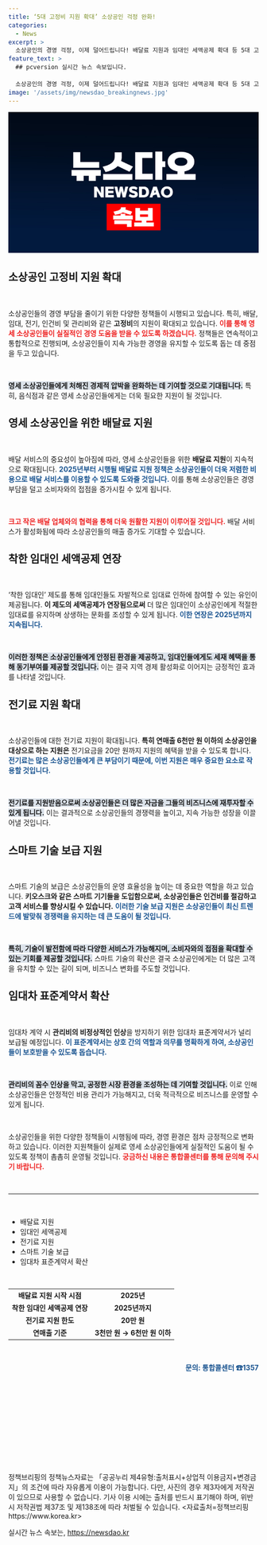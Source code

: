 ```yaml
---
title: ‘5대 고정비 지원 확대’ 소상공인 걱정 완화!
categories:
  - News
excerpt: >
  소상공인의 경영 걱정, 이제 덜어드립니다! 배달료 지원과 임대인 세액공제 확대 등 5대 고정비 지원이 대폭 강화됩니다. 실질적인 도움을 받을 기회를 놓치지 마세요!
feature_text: >
  ## pcversion 실시간 뉴스 속보입니다.

  소상공인의 경영 걱정, 이제 덜어드립니다! 배달료 지원과 임대인 세액공제 확대 등 5대 고정비 지원이 대폭 강화됩니다. 실질적인 도움을 받을 기회를 놓치지 마세요!
image: '/assets/img/newsdao_breakingnews.jpg'
---
```


<p><img src="/assets/img/newsdao_breakingnews.jpg" alt="pcversion 속보" /></p>

<h2 data-ke-size="size26">소상공인 고정비 지원 확대</h2>

<p data-ke-size="size16">&nbsp;</p>

<p>소상공인들의 경영 부담을 줄이기 위한 다양한 정책들이 시행되고 있습니다. 특히, 배달, 임대, 전기, 인건비 및 관리비와 같은 <b>고정비</b>의 지원이 확대되고 있습니다. <b><span style="color: #ee2323;">이를 통해 영세 소상공인들이 실질적인 경영 도움을 받을 수 있도록 하겠습니다.</span></b> 정책들은 연속적이고 통합적으로 진행되며, 소상공인들이 지속 가능한 경영을 유지할 수 있도록 돕는 데 중점을 두고 있습니다.</p>

<p data-ke-size="size16">&nbsp;</p>

<p><b><span style="background-color: #21538527;">영세 소상공인들에게 처해진 경제적 압박을 완화하는 데 기여할 것으로 기대됩니다.</span></b> 특히, 음식점과 같은 영세 소상공인들에게는 더욱 필요한 지원이 될 것입니다.</p>

<h2 data-ke-size="size26">영세 소상공인을 위한 배달료 지원</h2>

<p data-ke-size="size16">&nbsp;</p>

<p>배달 서비스의 중요성이 높아짐에 따라, 영세 소상공인들을 위한 <b>배달료 지원</b>이 지속적으로 확대됩니다. <b><span style="color: #1a5490;">2025년부터 시행될 배달료 지원 정책은 소상공인들이 더욱 저렴한 비용으로 배달 서비스를 이용할 수 있도록 도와줄 것입니다.</span></b> 이를 통해 소상공인들은 경영 부담을 덜고 소비자와의 접점을 증가시킬 수 있게 됩니다.</p>

<p data-ke-size="size16">&nbsp;</p>

<p><b><span style="color: #ee2323;">크고 작은 배달 업체와의 협력을 통해 더욱 원활한 지원이 이루어질 것입니다.</span></b> 배달 서비스가 활성화됨에 따라 소상공인들의 매출 증가도 기대할 수 있습니다.</p>

<h2 data-ke-size="size26">착한 임대인 세액공제 연장</h2>

<p data-ke-size="size16">&nbsp;</p>

<p>‘착한 임대인’ 제도를 통해 임대인들도 자발적으로 임대료 인하에 참여할 수 있는 유인이 제공됩니다. <b>이 제도의 세액공제가 연장됨으로써</b> 더 많은 임대인이 소상공인에게 적절한 임대료를 유지하며 상생하는 문화를 조성할 수 있게 됩니다. <b><span style="color: #1a5490;">이한 연장은 2025년까지 지속됩니다.</span></b></p>

<p data-ke-size="size16">&nbsp;</p>

<p><b><span style="background-color: #21538527;">이러한 정책은 소상공인들에게 안정된 환경을 제공하고, 임대인들에게도 세재 혜택을 통해 동기부여를 제공할 것입니다.</span></b> 이는 결국 지역 경제 활성화로 이어지는 긍정적인 효과를 나타낼 것입니다.</p>

<h2 data-ke-size="size26">전기료 지원 확대</h2>

<p data-ke-size="size16">&nbsp;</p>

<p>소상공인들에 대한 전기료 지원이 확대됩니다. <b>특히 연매출 6천만 원 이하의 소상공인을 대상으로 하는 지원은</b> 전기요금을 20만 원까지 지원의 혜택을 받을 수 있도록 합니다. <b><span style="color: #1a5490;">전기료는 많은 소상공인들에게 큰 부담이기 때문에, 이번 지원은 매우 중요한 요소로 작용할 것입니다.</span></b></p>

<p data-ke-size="size16">&nbsp;</p>

<p><b><span style="background-color: #21538527;">전기료를 지원받음으로써 소상공인들은 더 많은 자금을 그들의 비즈니스에 재투자할 수 있게 됩니다.</span></b> 이는 결과적으로 소상공인들의 경쟁력을 높이고, 지속 가능한 성장을 이끌어낼 것입니다.</p>

<h2 data-ke-size="size26">스마트 기술 보급 지원</h2>

<p data-ke-size="size16">&nbsp;</p>

<p>스마트 기술의 보급은 소상공인들의 운영 효율성을 높이는 데 중요한 역할을 하고 있습니다. <b>키오스크와 같은 스마트 기기들을 도입함으로써, 소상공인들은 인건비를 절감하고 고객 서비스를 향상시킬 수 있습니다.</b> <b><span style="color: #1a5490;">이러한 기술 보급 지원은 소상공인들이 최신 트렌드에 발맞춰 경쟁력을 유지하는 데 큰 도움이 될 것입니다.</span></b></p>

<p data-ke-size="size16">&nbsp;</p>

<p><b><span style="background-color: #21538527;">특히, 기술이 발전함에 따라 다양한 서비스가 가능해지며, 소비자와의 접점을 확대할 수 있는 기회를 제공할 것입니다.</span></b> 스마트 기술의 확산은 결국 소상공인에게는 더 많은 고객을 유치할 수 있는 길이 되며, 비즈니스 변화를 주도할 것입니다.</p>

<h2 data-ke-size="size26">임대차 표준계약서 확산</h2>

<p data-ke-size="size16">&nbsp;</p>

<p>임대차 계약 시 <b>관리비의 비정상적인 인상</b>을 방지하기 위한 임대차 표준계약서가 널리 보급될 예정입니다. <b><span style="color: #1a5490;">이 표준계약서는 상호 간의 역할과 의무를 명확하게 하여, 소상공인들이 보호받을 수 있도록 돕습니다.</span></b></p>

<p data-ke-size="size16">&nbsp;</p>

<p><b><span style="background-color: #21538527;">관리비의 꼼수 인상을 막고, 공정한 시장 환경을 조성하는 데 기여할 것입니다.</span></b> 이로 인해 소상공인들은 안정적인 비용 관리가 가능해지고, 더욱 적극적으로 비즈니스를 운영할 수 있게 됩니다.</p>

<p data-ke-size="size16">&nbsp;</p>

<p>소상공인들을 위한 다양한 정책들이 시행됨에 따라, 경영 환경은 점차 긍정적으로 변화하고 있습니다. 이러한 지원책들이 실제로 영세 소상공인들에게 실질적인 도움이 될 수 있도록 정책이 촘촘히 운영될 것입니다. <b><span style="color: #ee2323;">궁금하신 내용은 통합콜센터를 통해 문의해 주시기 바랍니다.</span></b></p>

<p data-ke-size="size16">&nbsp;</p>

<hr>

<p data-ke-size="size16">&nbsp;</p>

<ul>
  <li>배달료 지원</li>
  <li>임대인 세액공제</li>
  <li>전기료 지원</li>
  <li>스마트 기술 보급</li>
  <li>임대차 표준계약서 확산</li>
</ul>

<p data-ke-size="size16">&nbsp;</p>

<table>
  <tr>
    <td style="text-align: center; height: 17px;"><b>배달료 지원 시작 시점</b></td>
    <td style="text-align: center; height: 17px;"><b>2025년</b></td>
  </tr>
  <tr>
    <td style="text-align: center; height: 17px;"><b>착한 임대인 세액공제 연장</b></td>
    <td style="text-align: center; height: 17px;"><b>2025년까지</b></td>
  </tr>
  <tr>
    <td style="text-align: center; height: 17px;"><b>전기료 지원 한도</b></td>
    <td style="text-align: center; height: 17px;"><b>20만 원</b></td>
  </tr>
  <tr>
    <td style="text-align: center; height: 17px;"><b>연매출 기준</b></td>
    <td style="text-align: center; height: 17px;"><b>3천만 원 → 6천만 원 이하</b></td>
  </tr>
</table>

<p data-ke-size="size16">&nbsp;</p>

<div style="text-align: right;">
  <span style="color: #1a5490;"><b>문의: 통합콜센터 ☎1357</b></span>
</div>

<p data-ke-size="size16">&nbsp;</p>

<p data-ke-size="size16">&nbsp;</p>

<p data-ke-size="size16">&nbsp;</p>

<p data-ke-size="size16">&nbsp;</p>

<p data-ke-size="size16">&nbsp;</p>

<p data-ke-size="size16">&nbsp;</p>

<p data-ke-size="size16">정책브리핑의 정책뉴스자료는 「공공누리 제4유형:출처표시+상업적 이용금지+변경금지」의 조건에 따라 자유롭게 이용이 가능합니다. 다만, 사진의 경우 제3자에게 저작권이 있으므로 사용할 수 없습니다. 기사 이용 시에는 출처를 반드시 표기해야 하며, 위반 시 저작권법 제37조 및 제138조에 따라 처벌될 수 있습니다. <자료출처=정책브리핑 https://www.korea.kr></p>
실시간 뉴스 속보는, <a href="https://newsdao.kr" rel="dofollow">https://newsdao.kr</a>


